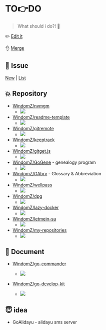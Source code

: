 # TO:point_right:DO

> What should i do?! :pushpin:

:pencil2: [Edit it](https://github.com/WindomZ/todo/edit/master/README.md)

:ok_hand: [Merge](https://github.com/WindomZ/todo/compare/gh-pages...master?expand=1)

## :pill: Issue

[New](https://github.com/WindomZ/todo/issues/new) | [List](https://github.com/WindomZ/todo/issues)

## :collision: Repository

- [WindomZ/nvmgm](https://github.com/WindomZ/nvmgm)
  - ![](https://img.shields.io/badge/Progress-10%25-orange.svg)
- [WindomZ/readme-template](https://github.com/WindomZ/readme-template)
  - ![](https://img.shields.io/badge/Progress-50%25-blue.svg)
- [WindomZ/gitremote](https://github.com/WindomZ/gitremote)
  - ![](https://img.shields.io/badge/Progress-0%25-orange.svg)
- [WindomZ/keeptrack](https://github.com/WindomZ/keeptrack)
  - ![](https://img.shields.io/badge/Progress-0%25-orange.svg)
- [WindomZ/gitget.js](https://github.com/WindomZ/gitget.js)
  - ![](https://img.shields.io/badge/Progress-0%25-orange.svg)
- [WindomZ/GoGene](https://github.com/WindomZ/GoGene) - genealogy program
  - ![](https://img.shields.io/badge/Progress-0%25-orange.svg)
- [WindomZ/GAbrv](https://github.com/WindomZ/GAbrv) - Glossary & Abbreviation
  - ![](https://img.shields.io/badge/Progress-0%25-orange.svg)
- [WindomZ/wellpass](https://github.com/WindomZ/wellpass)
  - ![](https://img.shields.io/badge/Progress-10%25-orange.svg)
- [WindomZ/dpg](https://github.com/WindomZ/dpg)
  - ![](https://img.shields.io/badge/Progress-10%25-orange.svg)
- [WindomZ/lazy-docker](https://github.com/WindomZ/lazy-docker)
  - ![](https://img.shields.io/badge/Progress-15%25-orange.svg)
- [WindomZ/letmein-su](https://github.com/WindomZ/letmein-su)
  - ![](https://img.shields.io/badge/Progress-0%25-orange.svg)
- [WindomZ/my-repositories](https://github.com/WindomZ/my-repositories)
  - ![](https://img.shields.io/badge/Progress-0%25-orange.svg)

## :page_with_curl: Document

- [WindomZ/go-commander](https://github.com/WindomZ/go-commander)
  - ![](https://img.shields.io/badge/Progress-20%25-orange.svg)

- [WindomZ/go-develop-kit](https://github.com/WindomZ/go-develop-kit)
  - ![](https://img.shields.io/badge/Progress-30%25-yellow.svg)

## :innocent: idea

- GoAlidayu - alidayu sms server

